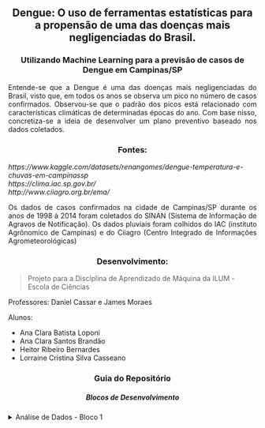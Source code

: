 <h2 align = "center"> Dengue: O uso de ferramentas estatísticas para a propensão de uma das doenças mais negligenciadas do Brasil. </h2>
<h3 align = "center"> Utilizando Machine Learning para a previsão de casos de Dengue em Campinas/SP </h3>

<p align = "justify"> Entende-se que a Dengue é uma das doenças mais negligenciadas do Brasil, visto que, em todos os anos se observa um pico no número de casos confirmados. Observou-se que o padrão dos picos está relacionado com características climáticas de determinadas épocas do ano. Com base nisso, concretiza-se a ideia de desenvolver um plano preventivo baseado nos dados coletados. </p>

<h3 align = "center"> Fontes: </h3>
<p align = "justify"><i> https://www.kaggle.com/datasets/renangomes/dengue-temperatura-e-chuvas-em-campinassp
<br> https://clima.iac.sp.gov.br/
<br> http://www.ciiagro.org.br/ema/ </i></p>

<p align = "justify"> Os dados de casos confirmados na cidade de Campinas/SP durante os anos de 1998 à 2014 foram coletados do SINAN (Sistema de Informação de Agravos de Notificação). Os dados pluviais foram colhidos do IAC (instituto Agrônomico de Campinas) e do Ciiagro (Centro Integrado de Informações Agrometeorológicas) </p>

<h3 align = "center"> Desenvolvimento: </h3>
<blockquote> Projeto para a Disciplina de Aprendizado de Máquina da ILUM - Escola de Ciências </blockquote>

<p align = "justify"> Professores: Daniel Cassar e James Moraes </p>
<p align = "justify"> Alunos: </p>
<ul>
  <li> Ana Clara Batista Loponi </li>
  <li> Ana Clara Santos Brandão </li>
  <li> Heitor Ribeiro Bernardes </li>
  <li> Lorraine Cristina Silva Casseano </li>
</ul>

<h3 align = "center"> Guia do Repositório </h3>

<h5 align = "center"> Blocos de Desenvolvimento </h5>

<details><summary> Análise de Dados - Bloco 1 </summary> 
<p align = "justify"> Coleta de Dados
  <a href="#Análise de Dados.ipynb">Bloco 1</a>
<br> - Breve descrição sobre o projeto, motivação e objetivos;
<br> - Análise Exploratória do Dados;
<br> - Métodos de normalização e tratamento do Dataset original;
<br> - Ferramentas Estatísticas: Matriz de Correlação;
<br> - Gráficos de Análise;
<br> - Classificação e Categorização.
  
<details><summary> Modelos de Treinamento 1- Bloco 2 </summary> 
<p align = "justify"> Interpretação e Treino dos Dados
  <a href="#Modelos de Treinamento .ipynb">Bloco 2</a>
<br> - Treinando Modelos: Aprendizado Supervisionado;
<br> - Definindo dataset de Treino e Teste;
<br> - Baseline;
<br> - K Vizinhos mais próximos;
<br> - Regressão Linear;
<br> - Árvore de Decisão;
<br> - Floresta Aleatória;
<br> - Desempenho dos modelos de Regressão;
<br> - Dados Categóricos;
<br> - Matriz de Confunsão;
<br> - Avaliação de Hiperparâmetros.
  
<details><summary> Modelos de Treinamento 2 - Bloco 3 </summary> 
<p align = "justify"> Interpretação e Treino dos Dados
  <a href="#Modelos de Treinamento_2.ipynb">Bloco 3</a>
<br> - Aprendizado Não-Supervisionado;
<br> - Dataset de Treino, Teste e Hiperparâmetros;
<br> - Transformação PCA;
<br> - Análise de Features x Componentes;
<br> - Análise Variância;
<br> - K-Means;
<br> - WSS (Within-Cluster-Sum of Squared Errors);
<br> - LOF (Algoritmo Local Outlier Factor);
<br> - IF (Algoritmo Isolation Forest).

<details><summary> Validação Cruzada - Bloco 4 </summary> 
<p align = "justify"> Melhores Técnicas usadas no Dataset
  <a href="#Validação Cruzada.ipynb">Bloco 4</a>
<br> - Validação Cruzada;
<br> - Árvore de Decisão;
<br> - Modelo K-NN.

</p>
</details>
  
<h5 align = "center"> Banco de Dados </h5>

<details><summary> dataset_dengue </summary>
<p align = "justify"> Dataset
  <a href="#dataset_dengue.xlsx">Dataset</a>
<br> - Data Mensal entre os anos de 1998 à 2014
<br> - Número de Casos Confirmados 
<br> - Temperatura Média, Mínima e Máxima
</p>
</details>
  
<details><summary> dataset_categorico </summary>
<p align = "justify"> Dataset Categórico
  <a href="#dataset_dengue_categorico.xlsx">Dataset Categórico</a>
<br> - Data Mensal entre os anos de 1998 à 2014
<br> - Número de Casos Confirmados 
<br> - Temperatura Média, Mínima e Máxima
</p>
</details>

<h5 align = "center"> Diários de Bordo </h5>
  
<details><summary> DiarioAprendzMaquina </summary>
    <a href="#DiarioAprendzMaquina">Diários de Bordo - Desenvolvimento Semestral</a>
<p align = "justify"> Diário de bordo
<br> - 08_02
<br> - 08_09
<br> - 08_16
<br> - 08_23
<br> - 08_30
<br> - 09_13
  <br> Bloco 3 </br>
<br> - 09_20
<br> - 10_04
<br> - 10_25
<br> - 11_01
  <br> Bloco 4 </br>
<br> - 11_08
<br> - 11_22
<br> - 11_29
</p>
</details>
